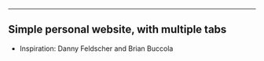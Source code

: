  ---------------------------------------------
 ## Simple personal website, with multiple tabs
 
 - Inspiration: Danny Feldscher and Brian Buccola
